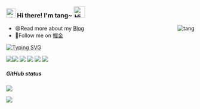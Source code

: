 <h3>
  <img src="https://media.giphy.com/media/hvRJCLFzcasrR4ia7z/giphy.gif" width="25" alt="手势">
  Hi there! I'm tang~ 
  <img src="https://emojis.slackmojis.com/emojis/images/1588866973/8934/hellokittydance.gif?1588866973" alt="Hi" width="30" />
</h3>

<a href="https://github.com/tangpostkarte">
  <div align="right" >
    <img align="right" src="https://count.getloli.com/get/@tang?theme=asoul" alt="tang" />
  </div>
</a>

- 😄Read more about my [Blog](http://www.tang520.top/)
- 👯Follow me on [掘金](https://juejin.cn/user/3544481220007736)

[![Typing SVG](https://readme-typing-svg.herokuapp.com?font=DynaPuff&size=22&pause=1000&vCenter=true&multiline=true&width=435&lines=%E7%9B%AE%E6%8C%87%E3%81%99%E3%83%95%E3%83%AB%E3%82%B9%E3%82%BF%E3%83%83%E3%82%AF%E3%83%BB%E3%82%A8%E3%83%B3%E3%82%B8%E3%83%8B%E3%82%A2)](https://git.io/typing-svg)

![](https://img.shields.io/badge/-Nodejs-43853d?style=flat-square&logo=Node.js&logoColor=white)![](https://img.shields.io/badge/-JavaScript-e5cd0c?style=flat-square&logo=JavaScript&labelColor=f7df1e&logoColor=000) ![](https://img.shields.io/badge/-TypeScript-3178C6?style=flat-square&logo=TypeScript&logoColor=white&color=blue) ![](https://img.shields.io/badge/-Vue.js-29beb0?style=flat-square&logo=vue.js&labelColor=ffffff&color=4FC08D) ![](https://img.shields.io/badge/-React-29beb0?style=flat-square&logo=React&labelColor=ffffff&color=61DAFB) ![](https://img.shields.io/badge/-WebPack-1C78C0?style=flat-square&logo=WebPack&logoColor=white)

##### GitHub status

![](https://activity-graph.herokuapp.com/graph?username=tangpostkarte&theme=github)

![](https://raw.githubusercontent.com/tangpostkarte/tangpostkarte/main/assets/github-contribution-grid-snake.svg)
